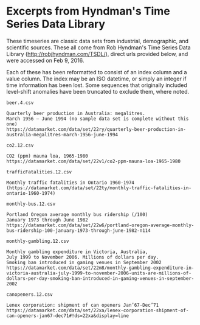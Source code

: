 Excerpts from Hyndman's Time Series Data Library
=================================================

These timeseries are classic data sets from industrial, demographic,
and scientific sources. These all come from Rob Hyndman's Time Series
Data Library (http://robjhyndman.com/TSDL/), direct urls provided
below, and were accessed on Feb 9, 2016.

Each of these has been reformatted to consist of an index column and a
value column. The index may be an ISO datetime, or simply an integer
if time information has been lost. Some sequences that originally
included level-shift anomalies have been truncated to exclude them,
where noted.

`beer.4.csv`

    Quarterly beer production in Australia: megalitres.
    March 1956 – June 1994 (no sample data set is complete without this one)
    https://datamarket.com/data/set/22ry/quarterly-beer-production-in-australia-megalitres-march-1956-june-1994

`co2.12.csv`

    CO2 (ppm) mauna loa, 1965-1980
    https://datamarket.com/data/set/22v1/co2-ppm-mauna-loa-1965-1980

`trafficFatalities.12.csv`

    Monthly traffic fatalities in Ontario 1960-1974
    (https://datamarket.com/data/set/22ty/monthly-traffic-fatalities-in-ontario-1960-1974)

`monthly-bus.12.csv`

    Portland Oregon average monthly bus ridership (/100)
    January 1973 through June 1982
    https://datamarket.com/data/set/22w6/portland-oregon-average-monthly-bus-ridership-100-january-1973-through-june-1982-n114

`monthly-gambling.12.csv`

    Monthly gambling expenditure in Victoria, Australia,
    July 1999 to November 2006. Millions of dollars per day.
    Smoking ban introduced in gaming venues in September 2002
    https://datamarket.com/data/set/22m8/monthly-gambling-expenditure-in-victoria-australia-july-1999-to-november-2006-units-are-millions-of-dollars-per-day-smoking-ban-introduced-in-gaming-venues-in-september-2002

`canopeners.12.csv`

    Lenex corporation: shipment of can openers Jan’67-Dec’71
    https://datamarket.com/data/set/22xa/lenex-corporation-shipment-of-can-openers-jan67-dec71#!ds=22xa&display=line
